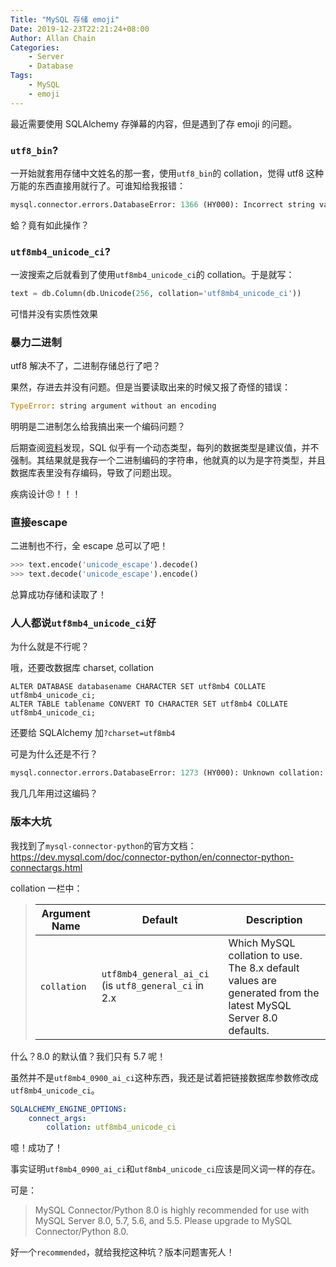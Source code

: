 ```yaml
---
Title: "MySQL 存储 emoji"
Date: 2019-12-23T22:21:24+08:00
Author: Allan Chain
Categories:
    - Server
    - Database
Tags: 
    - MySQL
    - emoji
---
```


最近需要使用 SQLAlchemy 存弹幕的内容，但是遇到了存 emoji 的问题。

### `utf8_bin`?

一开始就套用存储中文姓名的那一套，使用`utf8_bin`的 collation，觉得 utf8 这种万能的东西直接用就行了。可谁知给我报错：

```python
mysql.connector.errors.DatabaseError: 1366 (HY000): Incorrect string value: '\xE8\x86\x9C' for column 'text' at row 1
```

蛤？竟有如此操作？

### `utf8mb4_unicode_ci`?

一波搜索之后就看到了使用`utf8mb4_unicode_ci`的 collation。于是就写：

```python
text = db.Column(db.Unicode(256, collation='utf8mb4_unicode_ci'))
```

可惜并没有实质性效果

### 暴力二进制

utf8 解决不了，二进制存储总行了吧？

果然，存进去并没有问题。但是当要读取出来的时候又报了奇怪的错误：

```python
TypeError: string argument without an encoding
```

明明是二进制怎么给我搞出来一个编码问题？

后期查阅[资料](https://stackoverflow.com/a/49188772/8810271)发现，SQL 似乎有一个动态类型，每列的数据类型是建议值，并不强制。其结果就是我存一个二进制编码的字符串，他就真的以为是字符类型，并且数据库表里没有存编码，导致了问题出现。

疾病设计:angry:！！！

### 直接escape

二进制也不行，全 escape 总可以了吧！

```python
>>> text.encode('unicode_escape').decode()
>>> text.decode('unicode_escape').encode()
```

总算成功存储和读取了！

### 人人都说`utf8mb4_unicode_ci`好

为什么就是不行呢？

哦，还要改数据库 charset, collation

```mysql
ALTER DATABASE databasename CHARACTER SET utf8mb4 COLLATE utf8mb4_unicode_ci;
ALTER TABLE tablename CONVERT TO CHARACTER SET utf8mb4 COLLATE utf8mb4_unicode_ci;
```

还要给 SQLAlchemy 加`?charset=utf8mb4`

可是为什么还是不行？

```python
mysql.connector.errors.DatabaseError: 1273 (HY000): Unknown collation: 'utf8mb4_0900_ai_ci'
```

我几几年用过这编码？

### 版本大坑

我找到了`mysql-connector-python`的官方文档：<https://dev.mysql.com/doc/connector-python/en/connector-python-connectargs.html>

collation 一栏中：

> | Argument Name | Default | Description |
> | ------------- | ------- | ----------- |
> | `collation` | `utf8mb4_general_ai_ci` (is `utf8_general_ci` in 2.x | Which MySQL collation to use. The 8.x default values are generated from the latest MySQL Server 8.0 defaults. |

什么？8.0 的默认值？我们只有 5.7 呢！

虽然并不是`utf8mb4_0900_ai_ci`这种东西，我还是试着把链接数据库参数修改成`utf8mb4_unicode_ci`。

```yaml
SQLALCHEMY_ENGINE_OPTIONS:
    connect_args:
        collation: utf8mb4_unicode_ci
```

噫！成功了！

事实证明`utf8mb4_0900_ai_ci`和`utf8mb4_unicode_ci`应该是同义词一样的存在。

可是：

> MySQL Connector/Python 8.0 is highly recommended for use with MySQL Server 8.0, 5.7, 5.6, and 5.5. Please upgrade to MySQL Connector/Python 8.0.

好一个`recommended`，就给我挖这种坑？版本问题害死人！